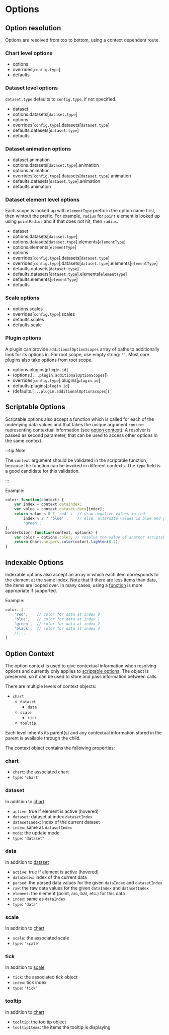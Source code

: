 # Options

## Option resolution

Options are resolved from top to bottom, using a context dependent route.

### Chart level options

* options
* overrides[`config.type`]
* defaults

### Dataset level options

`dataset.type` defaults to `config.type`, if not specified.

* dataset
* options.datasets[`dataset.type`]
* options
* overrides[`config.type`].datasets[`dataset.type`]
* defaults.datasets[`dataset.type`]
* defaults

### Dataset animation options

* dataset.animation
* options.datasets[`dataset.type`].animation
* options.animation
* overrides[`config.type`].datasets[`dataset.type`].animation
* defaults.datasets[`dataset.type`].animation
* defaults.animation

### Dataset element level options

Each scope is looked up with `elementType` prefix in the option name first, then wihtout the prefix. For example, `radius` for `point` element is looked up using `pointRadius` and if that does not hit, then `radius`.

* dataset
* options.datasets[`dataset.type`]
* options.datasets[`dataset.type`].elements[`elementType`]
* options.elements[`elementType`]
* options
* overrides[`config.type`].datasets[`dataset.type`]
* overrides[`config.type`].datasets[`dataset.type`].elements[`elementType`]
* defaults.datasets[`dataset.type`]
* defaults.datasets[`dataset.type`].elements[`elementType`]
* defaults.elements[`elementType`]
* defaults

### Scale options

* options.scales
* overrides[`config.type`].scales
* defaults.scales
* defaults.scale

### Plugin options

A plugin can provide `additionalOptionScopes` array of paths to additionally look for its options in. For root scope, use empty string: `''`. Most core plugins also take options from root scope.

* options.plugins[`plugin.id`]
* (options.[`...plugin.additionalOptionScopes`])
* overrides[`config.type`].plugins[`plugin.id`]
* defaults.plugins[`plugin.id`]
* (defaults.[`...plugin.additionalOptionScopes`])

## Scriptable Options

Scriptable options also accept a function which is called for each of the underlying data values and that takes the unique argument `context` representing contextual information (see [option context](options.md#option-context)).
A resolver is passed as second parameter, that can be used to access other options in the same context.

:::tip Note

The `context` argument should be validated in the scriptable function, because the function can be invoked in different contexts. The `type` field is a good candidate for this validation.

:::

Example:

```javascript
color: function(context) {
    var index = context.dataIndex;
    var value = context.dataset.data[index];
    return value < 0 ? 'red' :  // draw negative values in red
        index % 2 ? 'blue' :    // else, alternate values in blue and green
        'green';
},
borderColor: function(context, options) {
    var color = options.color; // resolve the value of another scriptable option: 'red', 'blue' or 'green'
    return Chart.helpers.color(color).lighten(0.2);
}
```

## Indexable Options

Indexable options also accept an array in which each item corresponds to the element at the same index. Note that if there are less items than data, the items are looped over. In many cases, using a [function](#scriptable-options) is more appropriate if supported.

Example:

```javascript
color: [
    'red',    // color for data at index 0
    'blue',   // color for data at index 1
    'green',  // color for data at index 2
    'black',  // color for data at index 3
    //...
]
```

## Option Context

The option context is used to give contextual information when resolving options and currently only applies to [scriptable options](#scriptable-options).
The object is preserved, so it can be used to store and pass information between calls.

There are multiple levels of context objects:

* `chart`
  * `dataset`
    * `data`
  * `scale`
    * `tick`
  * `tooltip`

Each level inherits its parent(s) and any contextual information stored in the parent is available through the child.

The context object contains the following properties:

### chart

* `chart`: the associated chart
* `type`: `'chart'`

### dataset

In addition to [chart](#chart)

* `active`: true if element is active (hovered)
* `dataset`: dataset at index `datasetIndex`
* `datasetIndex`: index of the current dataset
* `index`: same as `datasetIndex`
* `mode`: the update mode
* `type`: `'dataset'`

### data

In addition to [dataset](#dataset)

* `active`: true if element is active (hovered)
* `dataIndex`: index of the current data
* `parsed`: the parsed data values for the given `dataIndex` and `datasetIndex`
* `raw`: the raw data values for the given `dataIndex` and `datasetIndex`
* `element`: the element (point, arc, bar, etc.) for this data
* `index`: same as `dataIndex`
* `type`: `'data'`

### scale

In addition to [chart](#chart)

* `scale`: the associated scale
* `type`: `'scale'`

### tick

In addition to [scale](#scale)

* `tick`: the associated tick object
* `index`: tick index
* `type`: `'tick'`

### tooltip

In addition to [chart](#chart)

* `tooltip`: the tooltip object
* `tooltipItems`: the items the tooltip is displaying
